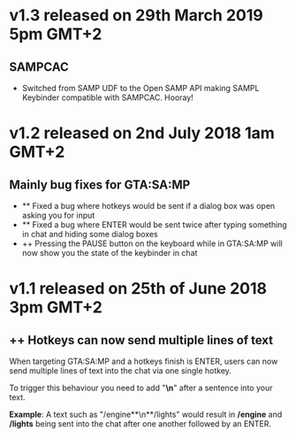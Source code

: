 # **v1.3 released on 29th March 2019 5pm GMT+2**

## SAMPCAC

- Switched from SAMP UDF to the Open SAMP API making SAMPL Keybinder compatible with SAMPCAC. Hooray!

# **v1.2 released on 2nd July 2018 1am GMT+2**

## Mainly bug fixes for GTA:SA:MP

- ** Fixed a bug where hotkeys would be sent if a dialog box was open asking you for input
- ** Fixed a bug where ENTER would be sent twice after typing something in chat and hiding some dialog boxes
- ++ Pressing the PAUSE button on the keyboard while in GTA:SA:MP will now show you the state of the keybinder in chat


# **v1.1 released on 25th of June 2018 3pm GMT+2**


## ++ Hotkeys can now send multiple lines of text

When targeting GTA:SA:MP and a hotkeys finish is ENTER, users can now send multiple lines of text into the chat via one single hotkey.

To trigger this behaviour you need to add "**\n**" after a sentence into your text.

**Example**: A text such as "/engine**\n**/lights" would result in **/engine** and **/lights** being sent into the chat after one another followed by an ENTER.

